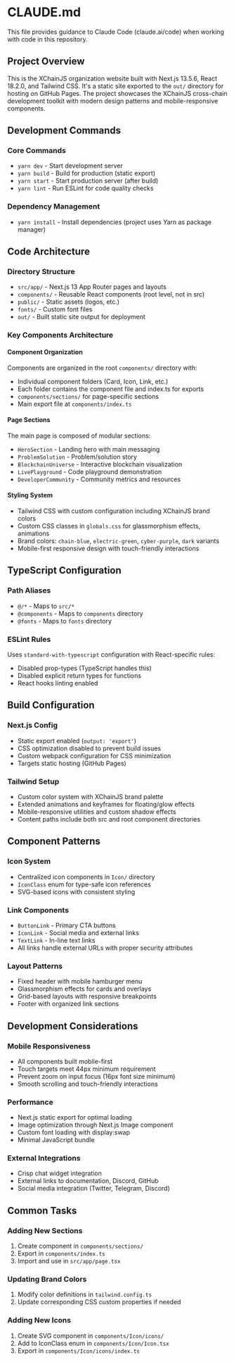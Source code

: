 # CLAUDE.md

This file provides guidance to Claude Code (claude.ai/code) when working with code in this repository.

## Project Overview

This is the XChainJS organization website built with Next.js 13.5.6, React 18.2.0, and Tailwind CSS. It's a static site exported to the `out/` directory for hosting on GitHub Pages. The project showcases the XChainJS cross-chain development toolkit with modern design patterns and mobile-responsive components.

## Development Commands

### Core Commands
- `yarn dev` - Start development server
- `yarn build` - Build for production (static export)
- `yarn start` - Start production server (after build)
- `yarn lint` - Run ESLint for code quality checks

### Dependency Management
- `yarn install` - Install dependencies (project uses Yarn as package manager)

## Code Architecture

### Directory Structure
- `src/app/` - Next.js 13 App Router pages and layouts
- `components/` - Reusable React components (root level, not in src)
- `public/` - Static assets (logos, etc.)
- `fonts/` - Custom font files
- `out/` - Built static site output for deployment

### Key Components Architecture

#### Component Organization
Components are organized in the root `components/` directory with:
- Individual component folders (Card, Icon, Link, etc.)
- Each folder contains the component file and index.ts for exports
- `components/sections/` for page-specific sections
- Main export file at `components/index.ts`

#### Page Sections
The main page is composed of modular sections:
- `HeroSection` - Landing hero with main messaging
- `ProblemSolution` - Problem/solution story
- `BlockchainUniverse` - Interactive blockchain visualization
- `LivePlayground` - Code playground demonstration
- `DeveloperCommunity` - Community metrics and resources

#### Styling System
- Tailwind CSS with custom configuration including XChainJS brand colors
- Custom CSS classes in `globals.css` for glassmorphism effects, animations
- Brand colors: `chain-blue`, `electric-green`, `cyber-purple`, `dark` variants
- Mobile-first responsive design with touch-friendly interactions

## TypeScript Configuration

### Path Aliases
- `@/*` - Maps to `src/*`
- `@components` - Maps to `components` directory
- `@fonts` - Maps to `fonts` directory

### ESLint Rules
Uses `standard-with-typescript` configuration with React-specific rules:
- Disabled prop-types (TypeScript handles this)
- Disabled explicit return types for functions
- React hooks linting enabled

## Build Configuration

### Next.js Config
- Static export enabled (`output: 'export'`)
- CSS optimization disabled to prevent build issues
- Custom webpack configuration for CSS minimization
- Targets static hosting (GitHub Pages)

### Tailwind Setup
- Custom color system with XChainJS brand palette
- Extended animations and keyframes for floating/glow effects
- Mobile-responsive utilities and custom shadow effects
- Content paths include both src and root component directories

## Component Patterns

### Icon System
- Centralized icon components in `Icon/` directory
- `IconClass` enum for type-safe icon references
- SVG-based icons with consistent styling

### Link Components
- `ButtonLink` - Primary CTA buttons
- `IconLink` - Social media and external links
- `TextLink` - In-line text links
- All links handle external URLs with proper security attributes

### Layout Patterns
- Fixed header with mobile hamburger menu
- Glassmorphism effects for cards and overlays
- Grid-based layouts with responsive breakpoints
- Footer with organized link sections

## Development Considerations

### Mobile Responsiveness
- All components built mobile-first
- Touch targets meet 44px minimum requirement
- Prevent zoom on input focus (16px font size minimum)
- Smooth scrolling and touch-friendly interactions

### Performance
- Next.js static export for optimal loading
- Image optimization through Next.js Image component
- Custom font loading with display:swap
- Minimal JavaScript bundle

### External Integrations
- Crisp chat widget integration
- External links to documentation, Discord, GitHub
- Social media integration (Twitter, Telegram, Discord)

## Common Tasks

### Adding New Sections
1. Create component in `components/sections/`
2. Export in `components/index.ts`
3. Import and use in `src/app/page.tsx`

### Updating Brand Colors
1. Modify color definitions in `tailwind.config.ts`
2. Update corresponding CSS custom properties if needed

### Adding New Icons
1. Create SVG component in `components/Icon/icons/`
2. Add to IconClass enum in `components/Icon/Icon.tsx`
3. Export in `components/Icon/icons/index.ts`